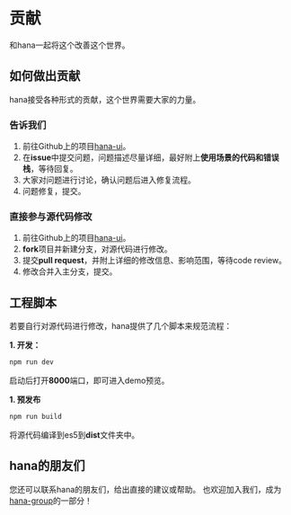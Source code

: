 # 贡献
和hana一起将这个改善这个世界。

## 如何做出贡献

hana接受各种形式的贡献，这个世界需要大家的力量。

### 告诉我们

1. 前往Github上的项目[hana-ui](https://github.com/hana-group/hana-ui)。
2. 在**issue**中提交问题，问题描述尽量详细，最好附上**使用场景的代码和错误栈**，等待回复。
3. 大家对问题进行讨论，确认问题后进入修复流程。
4. 问题修复，提交。

### 直接参与源代码修改

1. 前往Github上的项目[hana-ui](https://github.com/hana-group/hana-ui)。
2. **fork**项目并新建分支，对源代码进行修改。
3. 提交**pull request**，并附上详细的修改信息、影响范围，等待code review。
4. 修改合并入主分支，提交。

## 工程脚本

若要自行对源代码进行修改，hana提供了几个脚本来规范流程：

**1. 开发：**

```bash
npm run dev
```

启动后打开**8000**端口，即可进入demo预览。

**1. 预发布**

```bash
npm run build
```

将源代码编译到es5到**dist**文件夹中。

## hana的朋友们

您还可以联系hana的朋友们，给出直接的建议或帮助。
也欢迎加入我们，成为<a href="https://github.com/hana-group" target="_blank">hana-group</a>的一部分！
